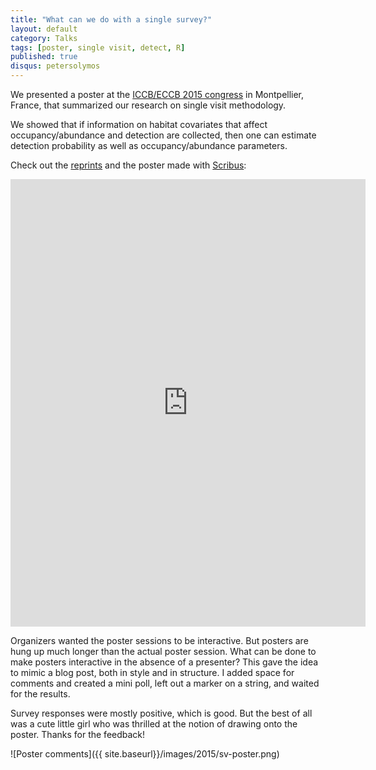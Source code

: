 ```yaml
---
title: "What can we do with a single survey?"
layout: default
category: Talks
tags: [poster, single visit, detect, R]
published: true
disqus: petersolymos
---
```


We presented a poster at the [ICCB/ECCB 2015 congress](http://http://www.iccb-eccb2015.org/) in Montpellier, France, that summarized our research on single visit methodology.

We showed that if information on habitat covariates that affect occupancy/abundance and detection are collected, then one can estimate detection probability as well as occupancy/abundance parameters.

Check out the
[reprints](https://dl.dropboxusercontent.com/u/18096698/iccb2015-solymos-poster-references.zip)
and the poster made with [Scribus](https://www.scribus.net/):

<iframe src="https://widgets.figshare.com/articles/1495329/embed?show_title=1" width="568" height="716" frameborder="0"></iframe>

Organizers wanted the poster sessions to be interactive.
But posters are hung up much longer than the actual poster session.
What can be done to make posters interactive in the absence of a presenter?
This gave the idea to mimic a blog post, both in style and in structure.
I added space for comments and created a mini poll, left out a marker
on a string, and waited for the results.

Survey responses were mostly positive, which is good. 
But the best of all was a cute little girl who was thrilled
at the notion of drawing onto the poster. Thanks for the feedback!

![Poster comments]({{ site.baseurl}}/images/2015/sv-poster.png)
